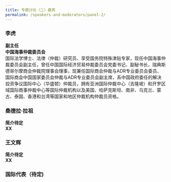 ```yaml
---
title: 专题讨论（二）嘉宾
permalink: /speakers-and-moderators/panel-2/
---
```

### 李虎
**副主任<br>
中国海事仲裁委员会**<br>
国际法学博士、法律（仲裁）研究员、享受国务院特殊津贴专家，现任中国海事仲裁委员会副主任，曾任中国国际经济贸易仲裁委员会党委书记、副秘书长，瑞典斯德哥尔摩商会仲裁院理事会理事，现兼任国际商会仲裁与ADR专业委员会委员、国际商会中国国家委员会仲裁与ADR专业委员会副主席，系中国政府委任的解决投资争议国际中心（华盛顿）仲裁员，拥有亚洲国际仲裁中心（吉隆坡）和开罗区域国际商事仲裁中心等国际仲裁机构以及美国、哈萨克斯坦、南非、乌克兰、蒙古、泰国、香港和台湾等国家和地区仲裁机构仲裁员资格。


### 桑德拉·拉祖
**简介待定<br>
XX**<br>


### 王文辉
**简介待定<br>
XX**<br>


### 国际代表（待定)
